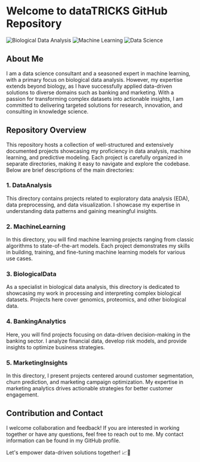 # Welcome to dataTRICKS GitHub Repository

![Biological Data Analysis](https://img.shields.io/badge/Biological%20Data%20Analysis-Expert-green.svg)
![Machine Learning](https://img.shields.io/badge/Machine%20Learning-Expert-green.svg)
![Data Science](https://img.shields.io/badge/Data%20Science-Enthusiast-blue.svg)

## About Me
I am a data science consultant and a seasoned expert in machine learning, with a primary focus on biological data analysis. However, my expertise extends beyond biology, as I have successfully applied data-driven solutions to diverse domains such as banking and marketing. With a passion for transforming complex datasets into actionable insights, I am committed to delivering targeted solutions for research, innovation, and consulting in knowledge science.

## Repository Overview
This repository hosts a collection of well-structured and extensively documented projects showcasing my proficiency in data analysis, machine learning, and predictive modeling. Each project is carefully organized in separate directories, making it easy to navigate and explore the codebase. Below are brief descriptions of the main directories:

### 1. **DataAnalysis**
This directory contains projects related to exploratory data analysis (EDA), data preprocessing, and data visualization. I showcase my expertise in understanding data patterns and gaining meaningful insights.

### 2. **MachineLearning**
In this directory, you will find machine learning projects ranging from classic algorithms to state-of-the-art models. Each project demonstrates my skills in building, training, and fine-tuning machine learning models for various use cases.

### 3. **BiologicalData**
As a specialist in biological data analysis, this directory is dedicated to showcasing my work in processing and interpreting complex biological datasets. Projects here cover genomics, proteomics, and other biological data.

### 4. **BankingAnalytics**
Here, you will find projects focusing on data-driven decision-making in the banking sector. I analyze financial data, develop risk models, and provide insights to optimize business strategies.

### 5. **MarketingInsights**
In this directory, I present projects centered around customer segmentation, churn prediction, and marketing campaign optimization. My expertise in marketing analytics drives actionable strategies for better customer engagement.

## Contribution and Contact
I welcome collaboration and feedback! If you are interested in working together or have any questions, feel free to reach out to me. My contact information can be found in my GitHub profile.

Let's empower data-driven solutions together! :chart_with_upwards_trend::rocket:
